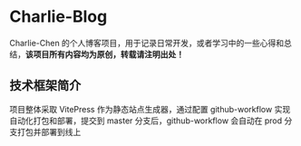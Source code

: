 # Charlie-Blog

Charlie-Chen 的个人博客项目，用于记录日常开发，或者学习中的一些心得和总结，**该项目所有内容均为原创，转载请注明出处！**

## 技术框架简介

项目整体采取 VitePress 作为静态站点生成器，通过配置 github-workflow 实现自动化打包和部署，提交到 master 分支后，github-workflow 会自动在 prod 分支打包并部署到线上
